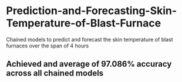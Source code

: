 # Prediction-and-Forecasting-Skin-Temperature-of-Blast-Furnace
Chained models to predict and forecast the skin temperature of blast furnaces over the span of 4 hours

## Achieved and average of 97.086% accuracy across all chained models